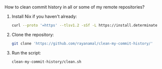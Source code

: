 How to clean commit history in all or some of my remote repositories?

1. Install Nix if you haven't already:
   ```bash
   curl --proto '=https' --tlsv1.2 -sSf -L https://install.determinate.systems/nix | sh -s -- install
   ```
2. Clone the repository:
   ```bash
   git clone 'https://github.com/rayanamal/clean-my-commit-history/'
   ```
3. Run the script:
   ```bash
   clean-my-commit-history/clean.sh
   ```
